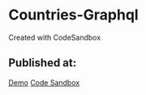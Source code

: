 # Countries-Graphql
Created with CodeSandbox

## Published at:
[Demo](https://countries-graphql-demo.netlify.app/)
[Code Sandbox](https://codesandbox.io/s/white-sun-ycx92r?file=/src/components/Country.js)
